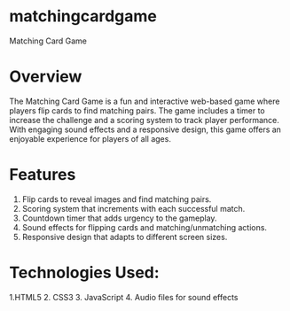 # matchingcardgame
Matching Card Game
# Overview

The Matching Card Game is a fun and interactive web-based game where players flip cards to find matching pairs. The game includes a timer to increase the challenge and a scoring system to track player performance. With engaging sound effects and a responsive design, this game offers an enjoyable experience for players of all ages.


# Features
1. Flip cards to reveal images and find matching pairs.
2. Scoring system that increments with each successful match.
3. Countdown timer that adds urgency to the gameplay.
4. Sound effects for flipping cards and matching/unmatching actions.
5. Responsive design that adapts to different screen sizes.

# Technologies Used:
1.HTML5
2. CSS3
3. JavaScript
4. Audio files for sound effects
